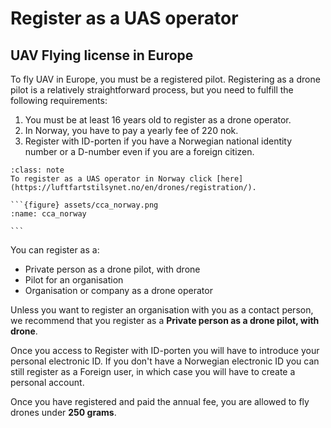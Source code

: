 # Register as a UAS operator

##  UAV Flying license in Europe
To fly UAV in Europe, you must be a registered pilot. Registering as a drone pilot is a relatively straightforward process, but you need to fulfill the following requirements:
1. You must be at least 16 years old to register as a drone operator.
2. In Norway, you have to pay a yearly fee of 220 nok.
3. Register with ID-porten if you have a Norwegian national identity number or a D-number even if you are a foreign citizen.

````{admonition} CCA Norway
:class: note
To register as a UAS operator in Norway click [here](https://luftfartstilsynet.no/en/drones/registration/).

```{figure} assets/cca_norway.png
:name: cca_norway

```
````

You can register as a:
- Private person as a drone pilot, with drone
- Pilot for an organisation
- Organisation or company as a drone operator

Unless you want to register an organisation with you as a contact person, we recommend that you register as a **Private person as a drone pilot, with drone**.

Once you access to Register with ID-porten you will have to introduce your personal electronic ID. If you don't have a Norwegian electronic ID you can still register as a Foreign user, in which case you will have to create a personal account.

Once you have registered and paid the annual fee, you are allowed to fly drones under **250 grams**.